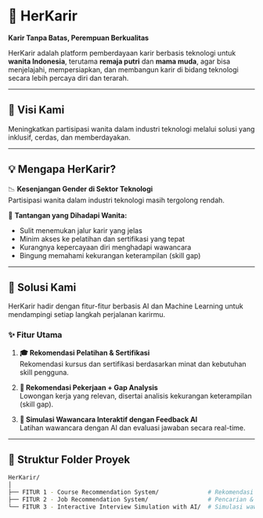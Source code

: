 # 💼 HerKarir

**Karir Tanpa Batas, Perempuan Berkualitas**  

HerKarir adalah platform pemberdayaan karir berbasis teknologi untuk **wanita Indonesia**, terutama **remaja putri** dan **mama muda**, agar bisa menjelajahi, mempersiapkan, dan membangun karir di bidang teknologi secara lebih percaya diri dan terarah.

---

## 🌟 Visi Kami

Meningkatkan partisipasi wanita dalam industri teknologi melalui solusi yang inklusif, cerdas, dan memberdayakan.

---

## 💡 Mengapa HerKarir?

📉 **Kesenjangan Gender di Sektor Teknologi**  
Partisipasi wanita dalam industri teknologi masih tergolong rendah.

🎯 **Tantangan yang Dihadapi Wanita:**  
- Sulit menemukan jalur karir yang jelas  
- Minim akses ke pelatihan dan sertifikasi yang tepat  
- Kurangnya kepercayaan diri menghadapi wawancara  
- Bingung memahami kekurangan keterampilan (skill gap)

---

## 🔧 Solusi Kami

HerKarir hadir dengan fitur-fitur berbasis AI dan Machine Learning untuk mendampingi setiap langkah perjalanan karirmu.

### ✨ Fitur Utama

1. **🎓 Rekomendasi Pelatihan & Sertifikasi**  
   Rekomendasi kursus dan sertifikasi berdasarkan minat dan kebutuhan skill pengguna.

2. **💼 Rekomendasi Pekerjaan + Gap Analysis**  
   Lowongan kerja yang relevan, disertai analisis kekurangan keterampilan (skill gap).

3. **🎤 Simulasi Wawancara Interaktif dengan Feedback AI**  
   Latihan wawancara dengan AI dan evaluasi jawaban secara real-time.

---

## 📁 Struktur Folder Proyek

```bash
HerKarir/
│
├── FITUR 1 - Course Recommendation System/              # Rekomendasi pelatihan & sertifikasi yang relevan
├── FITUR 2 - Job Recommendation System/                 # Pencarian & rekomendasi lowongan kerja
└── FITUR 3 - Interactive Interview Simulation with AI/  # Simulasi wawancara interaktif & feedback dari AI
